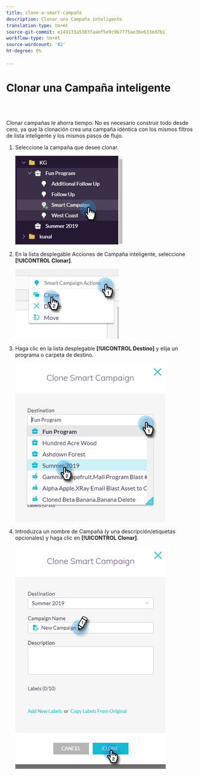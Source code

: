 ```yaml
---
title: clone-a-smart-campaña
description: Clonar una Campaña inteligente
translation-type: tm+mt
source-git-commit: e149133a5383faaef5e9c9b7775ae36e633ed7b1
workflow-type: tm+mt
source-wordcount: '82'
ht-degree: 0%

---
```



# Clonar una Campaña inteligente

<br> 

Clonar campañas le ahorra tiempo. No es necesario construir todo desde cero, ya que la clonación crea una campaña idéntica con los mismos filtros de lista inteligente y los mismos pasos de flujo.

1. Seleccione la campaña que desee clonar.

   ![Imagen uno](/help/sky/assets/smart-campaigns/clone-a-smart-campaign/clone-a-smart-campaign-1.png)

1. En la lista desplegable Acciones de Campaña inteligente, seleccione **[!UICONTROL Clonar]**.

   ![Imagen dos](/help/sky/assets/smart-campaigns/clone-a-smart-campaign/clone-a-smart-campaign-2.png)

1. Haga clic en la lista desplegable **[!UICONTROL Destino]** y elija un programa o carpeta de destino.

   ![Imagen tres](/help/sky/assets/smart-campaigns/clone-a-smart-campaign/clone-a-smart-campaign-3.png)

1. Introduzca un nombre de Campaña (y una descripción/etiquetas opcionales) y haga clic en **[!UICONTROL Clonar]**.

   ![Imagen Cuatro](/help/sky/assets/smart-campaigns/clone-a-smart-campaign/clone-a-smart-campaign-4.png)
